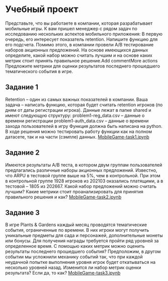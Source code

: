 # Учебный проект
Представьте, что вы работаете в компании, которая разрабатывает мобильные игры. 
К вам пришел менеджер с рядом задач по исследованию нескольких аспектов мобильного приложения: 
В первую очередь, его интересует показатель retention. Напишите функцию для его подсчета.
Помимо этого, в компании провели A/B тестирование наборов акционных предложений. 
На основе имеющихся данных определите, какой набор можно считать лучшим и на основе каких метрик стоит принять правильное решение.Add commentMore actions
Предложите метрики для оценки результатов последнего прошедшего тематического события в игре.

## Задание 1
Retention – один из самых важных показателей в компании. Ваша задача – написать функцию, которая будет считать retention игроков (по дням от даты регистрации игрока). Данные лежат в папке shared и имеют следующую структуру:
problem1-reg_data.csv – данные о времени регистрации
problem1-auth_data.csv – данные о времени захода пользователей в игру
Функция должна быть написана на python. В ходе решения можно тестировать работу функции как на полном датасете, так и на части (сэмпле) данных.
[MobileGame-task1.ipynb](MobileGame-task1.ipynb)

## Задание 2
Имеются результаты A/B теста, в котором двум группам пользователей предлагались различные наборы акционных предложений. 
Известно, что ARPU в тестовой группе выше на 5%, чем в контрольной. 
При этом в контрольной группе 1928 игроков из 202103 оказались платящими, а в тестовой – 1805 из 202667.
Какой набор предложений можно считать лучшим? Какие метрики стоит проанализировать для принятия правильного решения и как?
[MobileGame-task2.ipynb](MobileGame-task2.ipynb)

## Задание 3
В игре Plants & Gardens каждый месяц проводятся тематические события, ограниченные по времени. 
В них игроки могут получить уникальные предметы для сада и персонажей, дополнительные монеты или бонусы. 
Для получения награды требуется пройти ряд уровней за определенное время. 
С помощью каких метрик можно оценить результаты последнего прошедшего события?
Предположим, в другом событии мы усложнили механику событий так, что при каждой неудачной попытке выполнения уровня игрок будет откатываться на несколько уровней назад. 
Изменится ли набор метрик оценки результата? Если да, то как?
[MobileGame-task3.ipynb](MobileGame-task3.ipynb)
